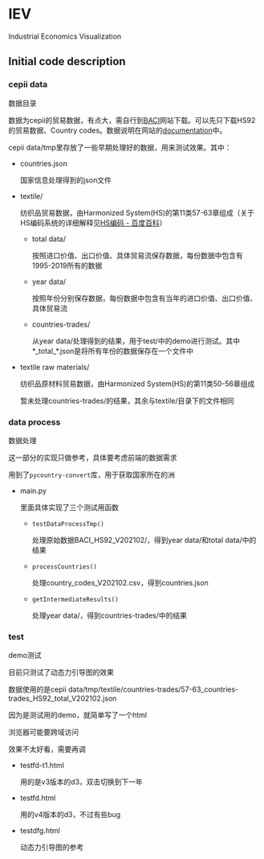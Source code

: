 # IEV
Industrial Economics Visualization

## Initial code description

### cepii data

数据目录

数据为cepii的贸易数据，有点大，需自行到[BACI](http://cepii.fr/CEPII/en/bdd_modele/presentation.asp?id=37)网站下载。可以先只下载HS92的贸易数据、Country codes。数据说明在网站的[documentation](http://www.cepii.fr/DATA_DOWNLOAD/baci/doc/DescriptionBACI.html)中。

cepii data/tmp里存放了一些早期处理好的数据，用来测试效果。其中：

- countries.json

	国家信息处理得到的json文件

- textile/

	纺织品贸易数据，由Harmonized System(HS)的第11类57-63章组成（关于HS编码系统的详细解释见[HS编码 - 百度百科](https://baike.baidu.com/item/HS%E7%BC%96%E7%A0%81/1532725?fr=aladdin)）

	- total data/

		按照进口价值、出口价值、具体贸易流保存数据，每份数据中包含有1995-2019所有的数据

	- year data/

		按照年份分别保存数据，每份数据中包含有当年的进口价值、出口价值、具体贸易流
	
	- countries-trades/

		从year data/处理得到的结果，用于test/中的demo进行测试。其中\*\_total\_\*.json是将所有年份的数据保存在一个文件中

- textile raw materials/

	纺织品原材料贸易数据，由Harmonized System(HS)的第11类50-56章组成

	暂未处理countries-trades/的结果，其余与textile/目录下的文件相同

### data process

数据处理

这一部分的实现只做参考，具体要考虑前端的数据需求

用到了`pycountry-convert`库，用于获取国家所在的洲

- main.py

	里面具体实现了三个测试用函数

	- `testDataProcessTmp()`

		处理原始数据BACI\_HS92\_V202102/，得到year data/和total data/中的结果

	- `processCountries()`

		处理country\_codes\_V202102.csv，得到countries.json

	- `getIntermediateResults()`

		处理year data/，得到countries-trades/中的结果

### test

demo测试

目前只测试了动态力引导图的效果

数据使用的是cepii data/tmp/textile/countries-trades/57-63\_countries-trades\_HS92\_total\_V202102.json

因为是测试用的demo，就简单写了一个html

浏览器可能要跨域访问

效果不太好看，需要再调

- testfd-t1.html

	用的是v3版本的d3，双击切换到下一年

- testfd.html

	用的v4版本的d3，不过有些bug

- testdfg.html

	动态力引导图的参考


